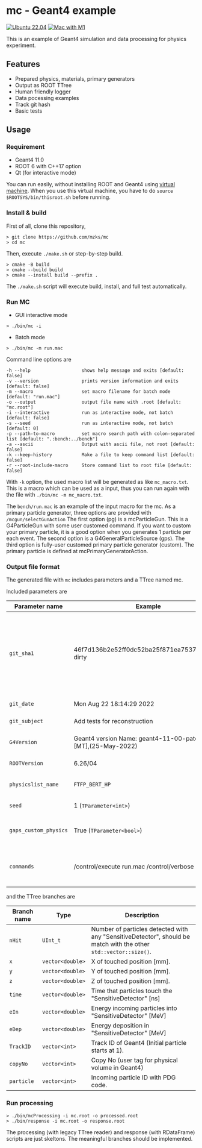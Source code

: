 # mc - Geant4 example


[![Ubuntu 22.04](https://github.com/mzks/mc/actions/workflows/ubuntu.yml/badge.svg)](https://github.com/mzks/mc/actions/workflows/ubuntu.yml)
[![Mac with M1](https://github.com/mzks/mc/actions/workflows/macos.yml/badge.svg)](https://github.com/mzks/mc/actions/workflows/macos.yml)

This is an example of Geant4 simulation and data processing for physics experiment.

## Features

- Prepared physics, materials, primary generators
- Output as ROOT TTree
- Human friendly logger
- Data pocessing examples
- Track git hash
- Basic tests

## Usage

### Requirement
- Geant4 11.0
- ROOT 6 with C++17 option
- Qt (for interactive mode)

You can run easily, without installing ROOT and Geant4 using [virtual machine](https://wiki.kek.jp/display/geant4/Geant4+Virtual+Machine).
When you use this virtual machine, you have to do `source $ROOTSYS/bin/thisroot.sh` before running.

### Install & build
First of all, clone this repository,
```
> git clone https://github.com/mzks/mc
> cd mc
```
Then, execute  `./make.sh` or step-by-step build.
```
> cmake -B build
> cmake --build build
> cmake --install build --prefix .
```
The `./make.sh` script will execute build, install, and full test automatically.

### Run MC

 - GUI interactive mode
```
> ./bin/mc -i
```

 - Batch mode
```
> ./bin/mc -m run.mac
```
Command line options are 
```
-h --help               	shows help message and exits [default: false]
-v --version            	prints version information and exits [default: false]
-m --macro              	set macro filename for batch mode [default: "run.mac"]
-o --output             	output file name with .root [default: "mc.root"]
-i --interactive        	run as interactive mode, not batch [default: false]
-s --seed               	run as interactive mode, not batch [default: 0]
-p --path-to-macro      	set macro search path with colon-separated list [default: ".:bench:../bench"]
-a --ascii              	Output with ascii file, not root [default: false]
-k --keep-history       	Make a file to keep command list [default: false]
-r --root-include-macro 	Store command list to root file [default: false]
```
With `-k` option, the used macro list will be generated as like `mc_macro.txt`.
This is a macro which can be used as a input, thus you can run again with the file with `./bin/mc -m mc_macro.txt`.

The `bench/run.mac` is an example of the input macro for the mc.
As a primary particle generator, three options are provided with `/mcgun/selectGunAction`
The first option (pg) is a mcParticleGun. 
This is a G4ParticleGun with some user customed command.
If you want to custom your primary particle, it is a good option when you generates 1 particle per each event.
The second option is a G4GeneralParticleSource (gps).
The third option is fully-user customed primary particle generator (custom).
The primary particle is defined at mcPrimaryGeneratorAction.

### Output file format
The generated file with `mc` includes parameters and a TTree named mc.

Included parameters are

| Parameter name      | Example                                                       | Description                                                                                         |
|---------------------|---------------------------------------------------------------|-----------------------------------------------------------------------------------------------------|
| `git_sha1`            | 46f7d136b2e52ff0dc52ba25f871ea753730a03d-dirty                | The source git SHA1 hash in build phase. If the source is modified, the hash has a suffix, `-dirty` |
| `git_date`            | Mon Aug 22 18:14:29 2022                                      | The source git date                                                                                 |
| `git_subject`         | Add tests for reconstruction                                  | The source git subject                                                                              |
| `G4Version`           | Geant4 version Name: geant4-11-00-patch-02 [MT],(25-May-2022) | Used Geant4 version                                                                                 |
| `ROOTVersion`         | 6.26/04                                                       | Used ROOT version                                                                                   |
| `physicslist_name`    | `FTFP_BERT_HP`                                                | Base physicslist name                                                                               |
| `seed`                | 1 (`TParameter<int>`)                                           | Simulation seed                                                                                     |
| `gaps_custom_physics` | True (`TParameter<bool>`)                              | Enable user (GAPS) custom physics                                                                   |
| `commands`            | /control/execute run.mac /control/verbose 1 etc.              | Applied UI command list in used Geant4 macro                                                        |

and the TTree branches are

| Branch name   | Type             | Description                                               |
|---------------|------------------|-----------------------------------------------------------|
| `nHit`        | `UInt_t`         | Number of particles detected with any "SensitiveDetector", should be match with the other `std::vector::size()`.|
| `x`           | `vector<double>` | X of touched position [mm].                               |
| `y`           | `vector<double>` | Y of touched position [mm].                               |
| `z`           | `vector<double>` | Z of touched position [mm].                               |
| `time`        | `vector<double>` | Time that particles touch the "SensitiveDetector" [ns]    |
| `eIn`         | `vector<double>` | Energy incoming particles into "SensitiveDetector" [MeV]  |
| `eDep`        | `vector<double>` | Energy deposition in "SensitiveDetector" [MeV]            |
| `TrackID`     | `vector<int>`    | Track ID of Geant4 (Initial particle starts at 1).        |
| `copyNo`      | `vector<int>`    | Copy No (user tag for physical volume in Geant4)          |
| `particle`    | `vector<int>`    | Incoming particle ID with PDG code.                       |



### Run processing
```
> ./bin/mcProcessing -i mc.root -o processed.root
> ./bin/response -i mc.root -o response.root
```
The processing (with legacy TTree reader) and response (with RDataFrame) scripts are just skeltons.
The meaningful branches should be implemented.



